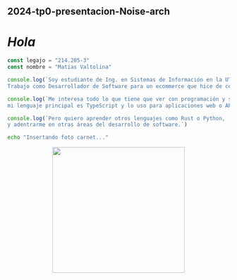 ## 2024-tp0-presentacion-Noise-arch

# *Hola*
```js
const legajo = "214.205-3"
const nombre = "Matías Valtolina"

console.log(`Soy estudiante de Ing. en Sistemas de Información en la UTN.
Trabajo como Desarrollador de Software para un ecommerce que hice de cero.`)

console.log(`Me interesa todo lo que tiene que ver con programación y sistemas,
mi lenguaje principal es TypeScript y lo uso para aplicaciones web o API.`)

console.log(`Pero quiero aprender otros lenguajes como Rust o Python,
y adentrarme en otras áreas del desarrollo de software.`)
```
```bash
echo "Insertando foto carnet..."
```
<p align="center">
  <img src="https://i.imgur.com/50jzjoE.jpeg" width="300" height="286" />
</p>

